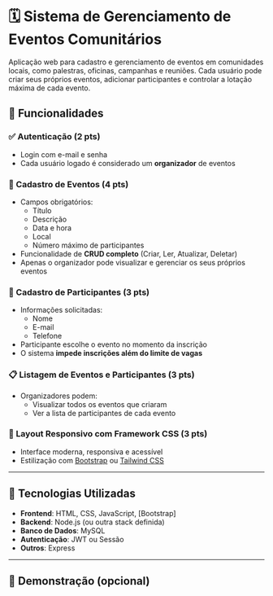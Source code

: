# 🗓️ Sistema de Gerenciamento de Eventos Comunitários

Aplicação web para cadastro e gerenciamento de eventos em comunidades locais, como palestras, oficinas, campanhas e reuniões. Cada usuário pode criar seus próprios eventos, adicionar participantes e controlar a lotação máxima de cada evento.

## 🔧 Funcionalidades

### ✅ Autenticação (2 pts)
- Login com e-mail e senha
- Cada usuário logado é considerado um **organizador** de eventos

### 📝 Cadastro de Eventos (4 pts)
- Campos obrigatórios:
  - Título
  - Descrição
  - Data e hora
  - Local
  - Número máximo de participantes
- Funcionalidade de **CRUD completo** (Criar, Ler, Atualizar, Deletar)
- Apenas o organizador pode visualizar e gerenciar os seus próprios eventos

### 👥 Cadastro de Participantes (3 pts)
- Informações solicitadas:
  - Nome
  - E-mail
  - Telefone
- Participante escolhe o evento no momento da inscrição
- O sistema **impede inscrições além do limite de vagas**

### 📋 Listagem de Eventos e Participantes (3 pts)
- Organizadores podem:
  - Visualizar todos os eventos que criaram
  - Ver a lista de participantes de cada evento

### 🎨 Layout Responsivo com Framework CSS (3 pts)
- Interface moderna, responsiva e acessível
- Estilização com [Bootstrap](https://getbootstrap.com/) ou [Tailwind CSS](https://tailwindcss.com/)

---

## 🚀 Tecnologias Utilizadas

- **Frontend**: HTML, CSS, JavaScript, [Bootstrap]
- **Backend**: Node.js (ou outra stack definida)
- **Banco de Dados**: MySQL 
- **Autenticação**: JWT ou Sessão
- **Outros**: Express

---


## 📸 Demonstração (opcional)





